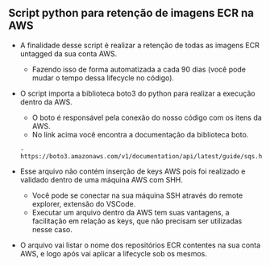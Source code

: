 ## Script python para retenção de imagens ECR na AWS

  - A finalidade desse script é realizar a retenção de todas as imagens ECR untagged da sua conta AWS.
        
       - Fazendo isso de forma automatizada a cada 90 dias (você pode mudar o tempo dessa lifecycle no código).
  
  - O script importa a biblioteca boto3 do python para realizar a execução dentro da AWS.
        
       - O boto é responsável pela conexão do nosso código com os itens da AWS.  
       - No link acima você encontra a documentação da biblioteca boto.
         
        - https://boto3.amazonaws.com/v1/documentation/api/latest/guide/sqs.html
      
  
  - Esse arquivo não contém inserção de keys AWS pois foi realizado e validado dentro de uma máquina AWS com SHH.
        
       - Você pode se conectar na sua máquina SSH através do remote explorer, extensão do VSCode.
       - Executar um arquivo dentro da AWS tem suas vantagens, a facilitação em relação as keys, que não precisam ser utilizadas nesse caso.
        
   - O arquivo vai listar o nome dos repositórios ECR contentes na sua conta AWS, e logo após vai aplicar a lifecycle sob os mesmos.
        
  
